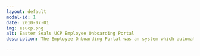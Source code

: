 ```yaml
---
layout: default
modal-id: 1
date: 2010-07-01
img: esucp.png
alt: Easter Seals UCP Employee Onboarding Portal
description: The Employee Onboarding Portal was an system which automatically created new user accounts and email addresses for new employees and allowed them to change their own passwords--all without having to contact the IT help desk. The project resulted in an immediate 10-percent reduction in help desk tickets by eliminating account maintenance requests. The portal also provided new employees a quick corporate systems training to allow them to hit the ground running immediately.  

---
```

